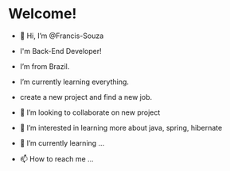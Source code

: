 # Welcome!
- 👋 Hi, I’m @Francis-Souza
- I'm Back-End Developer!
- I’m from Brazil.
- I’m currently learning everything.
- create a new project and find a new job.
- 💞️ I’m looking to collaborate on new project
- 👀 I’m interested in learning more about java, spring, hibernate
- 🌱 I’m currently learning ...

- 📫 How to reach me ...

<!---
Francis-Souza/Francis-Souza is a ✨ special ✨ repository because its `README.md` (this file) appears on your GitHub profile.
You can click the Preview link to take a look at your changes.
--->
